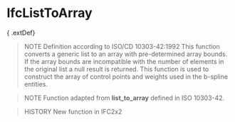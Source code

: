# IfcListToArray

{ .extDef}<!-- end of definition -->
> NOTE  Definition according to ISO/CD 10303-42:1992
> This function converts a generic list to an array with pre-determined array bounds. If the array bounds are incompatible with the number of elements in the original list a null result is returned. This function is used to construct the array of control points and weights used in the b-spline entities.

> NOTE  Function adapted from **list_to_array** defined in ISO 10303-42.

> HISTORY  New function in IFC2x2
